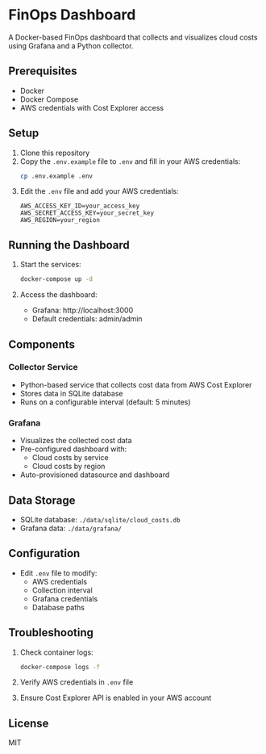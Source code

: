 # FinOps Dashboard

A Docker-based FinOps dashboard that collects and visualizes cloud costs using Grafana and a Python collector.

## Prerequisites

- Docker
- Docker Compose
- AWS credentials with Cost Explorer access

## Setup

1. Clone this repository
2. Copy the `.env.example` file to `.env` and fill in your AWS credentials:
   ```bash
   cp .env.example .env
   ```
3. Edit the `.env` file and add your AWS credentials:
   ```
   AWS_ACCESS_KEY_ID=your_access_key
   AWS_SECRET_ACCESS_KEY=your_secret_key
   AWS_REGION=your_region
   ```

## Running the Dashboard

1. Start the services:
   ```bash
   docker-compose up -d
   ```

2. Access the dashboard:
   - Grafana: http://localhost:3000
   - Default credentials: admin/admin

## Components

### Collector Service
- Python-based service that collects cost data from AWS Cost Explorer
- Stores data in SQLite database
- Runs on a configurable interval (default: 5 minutes)

### Grafana
- Visualizes the collected cost data
- Pre-configured dashboard with:
  - Cloud costs by service
  - Cloud costs by region
- Auto-provisioned datasource and dashboard

## Data Storage

- SQLite database: `./data/sqlite/cloud_costs.db`
- Grafana data: `./data/grafana/`

## Configuration

- Edit `.env` file to modify:
  - AWS credentials
  - Collection interval
  - Grafana credentials
  - Database paths

## Troubleshooting

1. Check container logs:
   ```bash
   docker-compose logs -f
   ```

2. Verify AWS credentials in `.env` file

3. Ensure Cost Explorer API is enabled in your AWS account

## License

MIT 